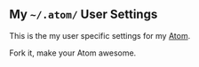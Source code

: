 ## My `~/.atom/` User Settings

This is the my user specific settings for my [Atom](https://github.com/github/atom/).

Fork it, make your Atom awesome.